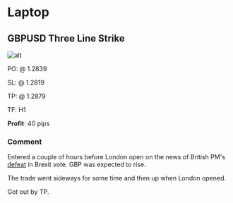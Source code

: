 # Laptop
## GBPUSD Three Line Strike
![alt](https://i.imgur.com/Rs3hYe1.png)

PO: @ 1.2839

SL: @ 1.2819

TP: @ 1.2879

TF: H1

**Profit**: 40 pips

### Comment

Entered a couple of hours before London open on the news of British PM's [defeat](https://www.theguardian.com/politics/2019/jan/15/theresa-may-suffers-historic-defeat-as-tories-turn-against-her) in Brexit vote. GBP was expected to rise.

The trade went sideways for some time and then up when London opened.

Got out by TP.
